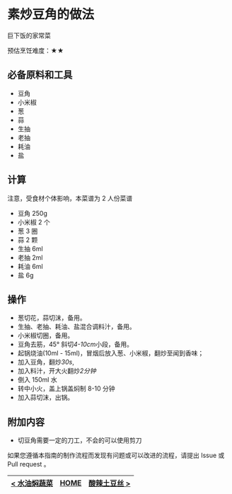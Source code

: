 # 素炒豆角的做法

巨下饭的家常菜

预估烹饪难度：★★

## 必备原料和工具

- 豆角
- 小米椒
- 葱
- 蒜
- 生抽
- 老抽
- 耗油
- 盐

## 计算

注意，受食材个体影响，本菜谱为 2 人份菜谱

- 豆角 250g
- 小米椒 2 个
- 葱 3 圈
- 蒜 2 颗
- 生抽 6ml
- 老抽 2ml
- 耗油 6ml
- 盐 6g

## 操作

- 葱切花，蒜切沫，备用。
- 生抽、老抽、耗油、盐混合调料汁，备用。
- 小米椒切圈，备用。
- 豆角去筋，45° 斜切*4-10cm*小段，备用。
- 起锅烧油(10ml - 15ml)，冒烟后放入葱、小米椒，翻炒至闻到香味；
- 加入豆角，翻炒*30s*,
- 加入料汁，开大火翻炒*2分钟*
- 倒入 150ml 水
- 转中小火，盖上锅盖焖制 8-10 分钟
- 加入蒜切沫，出锅。

## 附加内容

- 切豆角需要一定的刀工，不会的可以使用剪刀

如果您遵循本指南的制作流程而发现有问题或可以改进的流程，请提出 Issue 或 Pull request 。

| [< 水油焖蔬菜](../水油焖蔬菜/水油焖蔬菜.md) | [HOME](../../../README.md) | [酸辣土豆丝 >](../酸辣土豆丝/酸辣土豆丝.md) |
| ---------------------------------- | -------------------------- | ---------------------------------- |

